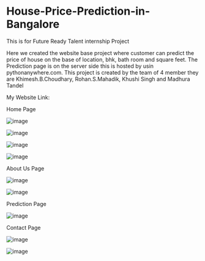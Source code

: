 # House-Price-Prediction-in-Bangalore
This is for Future Ready Talent internship Project

Here we created the website base project where customer can predict the price of house on the base of location, bhk, bath room and square feet. The Prediction page is on the server side this is hosted by usin pythonanywhere.com.
This project is created by the team of 4 member they are Khimesh.B.Choudhary, Rohan.S.Mahadik, Khushi Singh and Madhura Tandel

My Website Link: 

Home Page

![image](https://github.com/KhimeshChoudhary/House-Price-Prediction-in-Bangalore/assets/133648905/c91c2b65-1cd6-4fb2-baa9-a9c10def0b95)

![image](https://github.com/KhimeshChoudhary/House-Price-Prediction-in-Bangalore/assets/133648905/0d4eec59-823f-4642-9ecd-ddf83167b050)

![image](https://github.com/KhimeshChoudhary/House-Price-Prediction-in-Bangalore/assets/133648905/49080669-77d2-4cff-bdbe-5874bd22f412)

![image](https://github.com/KhimeshChoudhary/House-Price-Prediction-in-Bangalore/assets/133648905/fe0d342c-b239-4d87-96c3-ceebb9bab460)

About Us Page

![image](https://github.com/KhimeshChoudhary/House-Price-Prediction-in-Bangalore/assets/133648905/7ea1d4d9-f2a7-4eee-9d43-746d1eb58040)

![image](https://github.com/KhimeshChoudhary/House-Price-Prediction-in-Bangalore/assets/133648905/193d3284-cced-461a-a9af-9f98111169b5)

Prediction Page

![image](https://github.com/KhimeshChoudhary/House-Price-Prediction-in-Bangalore/assets/133648905/27fbb5e5-bca9-4b36-b397-ffd047859f68)

Contact Page

![image](https://github.com/KhimeshChoudhary/House-Price-Prediction-in-Bangalore/assets/133648905/6be755c9-f281-4209-bad4-12cacccbecf6)

![image](https://github.com/KhimeshChoudhary/House-Price-Prediction-in-Bangalore/assets/133648905/3e3308d7-9e43-4e87-b547-ce03f30c8771)









